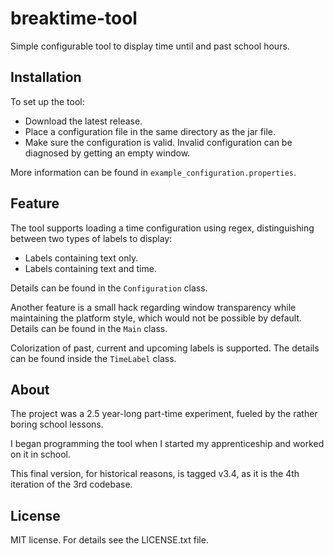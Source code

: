 # breaktime-tool

Simple configurable tool to display time until and past school hours.

## Installation

To set up the tool:

- Download the latest release.
- Place a configuration file in the same directory as the jar file.
- Make sure the configuration is valid. Invalid configuration can be diagnosed by getting an empty window.

More information can be found in `example_configuration.properties`.

## Feature

The tool supports loading a time configuration using regex, distinguishing between two types of labels to display:

- Labels containing text only.
- Labels containing text and time.

Details can be found in the `Configuration` class.

Another feature is a small hack regarding window transparency while maintaining the platform style, which would not be
possible by default. Details can be found in the `Main` class.

Colorization of past, current and upcoming labels is supported. The details can be found inside the `TimeLabel` class.

## About

The project was a 2.5 year-long part-time experiment, fueled by the rather boring school lessons.

I began programming the tool when I started my apprenticeship and worked on it in school.

This final version, for historical reasons, is tagged v3.4, as it is the 4th iteration of the 3rd codebase.

## License

MIT license. For details see the LICENSE.txt file.
